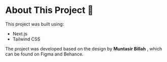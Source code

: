 # About This Project 🚀
This project was built using:

- Next.js
- Tailwind CSS

The project was developed based on the design by <strong>Muntasir Billah</strong> , which can be found on Figma and Behance.